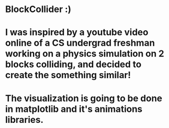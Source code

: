 # BlockCollider :)
# I was inspired by a youtube video online of a CS undergrad freshman working on a physics simulation on 2 blocks colliding, and decided to create the something similar!
# The visualization is going to be done in matplotlib and it's animations libraries.
